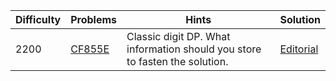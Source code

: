 | Difficulty | Problems | Hints | Solution |
| -------- | -------- | -------- | -------- |
| 2200 | [CF855E](https://codeforces.com/problemset/problem/855/E) | Classic digit DP. What information should you store to fasten the solution. | [Editorial](https://github.com/Yawn-Sean/Daily_CF_Problems/blob/main/daily_problems/2024/03/0307/solution/cf855e.md) |
